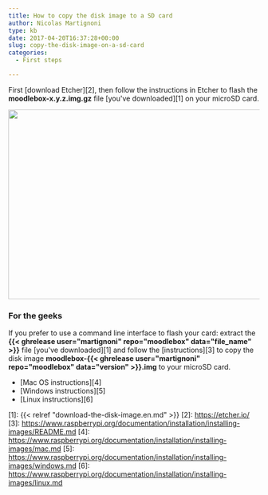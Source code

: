 ```yaml
---
title: How to copy the disk image to a SD card
author: Nicolas Martignoni
type: kb
date: 2017-04-20T16:37:28+00:00
slug: copy-the-disk-image-on-a-sd-card
categories:
  - First steps

---
```

First [download Etcher][2], then follow the instructions in Etcher to flash the __moodlebox-x.y.z.img.gz__ file [you've downloaded][1] on your microSD card.

<img class="alignnone wp-image-361 size-full" src="https://moodlebox.net/en/wp-content/uploads/sites/3/2016/09/Etcher-copy.png" alt="" width="800" height="380" srcset="https://moodlebox.net/en/wp-content/uploads/sites/3/2016/09/Etcher-copy.png 800w, https://moodlebox.net/en/wp-content/uploads/sites/3/2016/09/Etcher-copy-300x143.png 300w, https://moodlebox.net/en/wp-content/uploads/sites/3/2016/09/Etcher-copy-768x365.png 768w" sizes="(max-width: 800px) 100vw, 800px" />

### For the geeks

If you prefer to use a command line interface to flash your card: extract the __{{< ghrelease user="martignoni" repo="moodlebox" data="file_name" >}}__ file [you've downloaded][1] and follow the [instructions][3] to copy the disk image __moodlebox-{{< ghrelease user="martignoni" repo="moodlebox" data="version" >}}.img__ to your microSD card.

  * [Mac OS instructions][4]
  * [Windows instructions][5]
  * [Linux instructions][6]

 [1]: {{< relref "download-the-disk-image.en.md" >}}
 [2]: https://etcher.io/
 [3]: https://www.raspberrypi.org/documentation/installation/installing-images/README.md
 [4]: https://www.raspberrypi.org/documentation/installation/installing-images/mac.md
 [5]: https://www.raspberrypi.org/documentation/installation/installing-images/windows.md
 [6]: https://www.raspberrypi.org/documentation/installation/installing-images/linux.md
